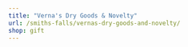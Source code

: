 ```yaml
---
title: "Verna's Dry Goods & Novelty"
url: /smiths-falls/vernas-dry-goods-and-novelty/
shop: gift
---
```

